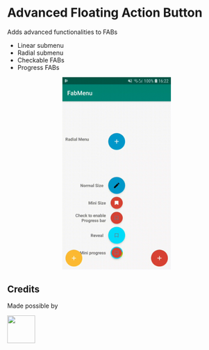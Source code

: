 # Advanced Floating Action Button

Adds advanced functionalities to FABs

* Linear submenu
* Radial submenu
* Checkable FABs
* Progress FABs

<p align="center">
  <img alt="Feature demo" src="./art/demo.gif" width="250" />
</p>


## Credits

Made possible by

<a href="https://soulpicks.com" target="_blank"><img src="https://avatars0.githubusercontent.com/u/37078572?s=200&v=4" width="64" height="64"></a>

